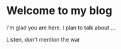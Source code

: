 # Welcome to my blog

I'm glad you are here. I plan to talk about ...

Listen, don't mention the war
